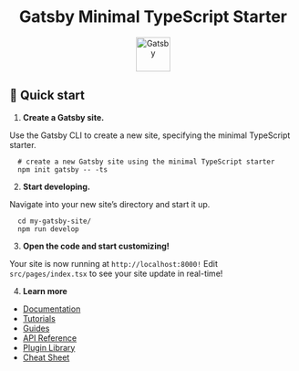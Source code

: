 <h1 align="center">
  Gatsby Minimal TypeScript Starter
</h1>
<p align="center">
  <a href="https://www.gatsbyjs.com/?utm_source=starter&utm_medium=readme&utm_campaign=minimal-starter-ts">
    <img alt="Gatsby" src="https://www.gatsbyjs.com/Gatsby-Monogram.svg" width="60" />
  </a>
</p>

## 🚀 Quick start

1.  **Create a Gatsby site.**

Use the Gatsby CLI to create a new site, specifying the minimal TypeScript starter.

```shell
  # create a new Gatsby site using the minimal TypeScript starter
  npm init gatsby -- -ts
```

2.  **Start developing.**

Navigate into your new site’s directory and start it up.
```shell
  cd my-gatsby-site/
  npm run develop
```

3.  **Open the code and start customizing!**

Your site is now running at `http://localhost:8000!`
Edit `src/pages/index.tsx` to see your site update in real-time!

4.  **Learn more**

- [Documentation](https://www.gatsbyjs.com/docs/?utm_source=starter&utm_medium=readme&utm_campaign=minimal-starter-ts)
- [Tutorials](https://www.gatsbyjs.com/tutorial/?utm_source=starter&utm_medium=readme&utm_campaign=minimal-starter-ts)
- [Guides](https://www.gatsbyjs.com/tutorial/?utm_source=starter&utm_medium=readme&utm_campaign=minimal-starter-ts)
- [API Reference](https://www.gatsbyjs.com/docs/api-reference/?utm_source=starter&utm_medium=readme&utm_campaign=minimal-starter-ts)
- [Plugin Library](https://www.gatsbyjs.com/plugins?utm_source=starter&utm_medium=readme&utm_campaign=minimal-starter-ts)
 - [Cheat Sheet](https://www.gatsbyjs.com/docs/cheat-sheet/?utm_source=starter&utm_medium=readme&utm_campaign=minimal-starter-ts)
